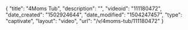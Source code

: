 {
    "title": "4Moms Tub",
    "description": "",
    "videoid": "111180472",
    "date_created": "1502924644",
    "date_modified": "1504247457",
    "type": "captivate",
    "layout": "video",
    "url": "\/v\/4moms-tub\/111180472"
}